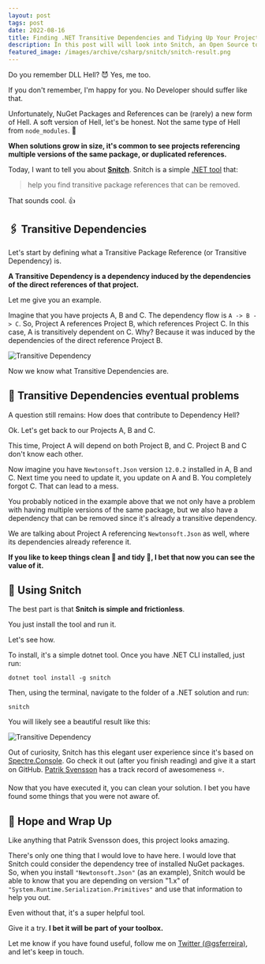 ```yaml
---
layout: post
tags: post
date: 2022-08-16
title: Finding .NET Transitive Dependencies and Tidying Up Your Project
description: In this post will will look into Snitch, an Open Source tool to find transitive dependencies that can be removed from .NET projects.
featured_image: /images/archive/csharp/snitch/snitch-result.png
---
```


Do you remember DLL Hell? 😈 Yes, me too.

If you don't remember, I'm happy for you. No Developer should suffer like that.

Unfortunately, NuGet Packages and References can be (rarely) a new form of Hell. A soft version of Hell, let's be honest. Not the same type of Hell from `node_modules`. 🤪

**When solutions grow in size, it's common to see projects referencing multiple versions of the same package, or duplicated references.**

Today, I want to tell you about [**Snitch**](https://github.com/spectresystems/snitch). Snitch is a simple [.NET tool](https://docs.microsoft.com/en-us/dotnet/core/tools/global-tools) that:

> help you find transitive package references that can be removed.

That sounds cool. 👍

## 🖇️ Transitive Dependencies

Let's start by defining what a Transitive Package Reference (or Transitive Dependency) is.

**A Transitive Dependency is a dependency induced by the dependencies of the direct references of that project.**

Let me give you an example.

Imagine that you have projects A, B and C. The dependency flow is `A -> B -> C`. So, Project A references Project B, which references Project C. In this case, A is transitively dependent on C. Why? Because it was induced by the dependencies of the direct reference Project B.

![Transitive Dependency](/images/archive/dotnet/transitive-dependency.png)

Now we know what Transitive Dependencies are.

## 🤔 Transitive Dependencies eventual problems

A question still remains: How does that contribute to Dependency Hell?

Ok. Let's get back to our Projects A, B and C.

This time, Project A will depend on both Project B, and C. Project B and C don't know each other.

Now imagine you have `Newtonsoft.Json` version `12.0.2` installed in A, B and C. Next time you need to update it, you update on A and B. You completely forgot C. That can lead to a mess.

You probably noticed in the example above that we not only have a problem with having multiple versions of the same package, but we also have a dependency that can be removed since it's already a transitive dependency.

We are talking about Project A referencing `Newtonsoft.Json` as well, where its dependencies already reference it.

**If you like to keep things clean 🧼 and tidy 🧹, I bet that now you can see the value of it.**

## 🧹 Using Snitch

The best part is that **Snitch is simple and frictionless**.

You just install the tool and run it.

Let's see how.

To install, it's a simple dotnet tool. Once you have .NET CLI installed, just run:

```
dotnet tool install -g snitch
```

Then, using the terminal, navigate to the folder of a .NET solution and run:

```
snitch
```

You will likely see a beautiful result like this:

![Transitive Dependency](/images/archive/snitch/snitch-result.png)

Out of curiosity, Snitch has this elegant user experience since it's based on [Spectre.Console](https://github.com/spectreconsole). Go check it out (after you finish reading) and give it a start on GitHub. [Patrik Svensson](https://github.com/patriksvensson) has a track record of awesomeness ⭐.

Now that you have executed it, you can clean your solution. I bet you have found some things that you were not aware of.

## 🤞 Hope and Wrap Up

Like anything that Patrik Svensson does, this project looks amazing.

There's only one thing that I would love to have here. I would love that Snitch could consider the dependency tree of installed NuGet packages. So, when you install `"Newtonsoft.Json"` (as an example), Snitch would be able to know that you are depending on version "1.x" of `"System.Runtime.Serialization.Primitives"` and use that information to help you out.

Even without that, it's a super helpful tool.

Give it a try. **I bet it will be part of your toolbox.**

Let me know if you have found useful, follow me on [Twitter (@gsferreira)](https://twitter.com/gsferreira), and let's keep in touch.
